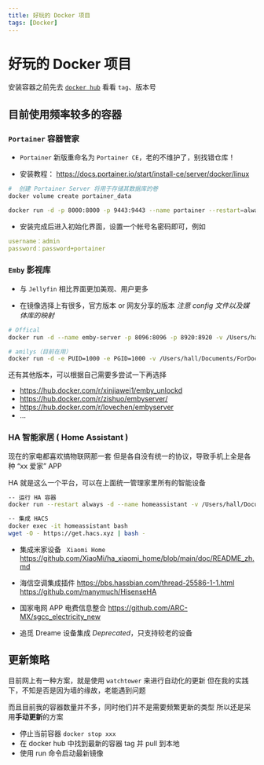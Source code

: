 ```yaml
---
title: 好玩的 Docker 项目
tags: [Docker] 
---
```


# 好玩的 Docker 项目

安装容器之前先去 [`docker hub`](https://hub.docker.com/) 看看 `tag`、版本号

## 目前使用频率较多的容器

### `Portainer` 容器管家

- `Portainer` 新版重命名为 `Portainer CE`，老的不维护了，别找错仓库！

- 安装教程： https://docs.portainer.io/start/install-ce/server/docker/linux

```bash
#  创建 Portainer Server 将用于存储其数据库的卷
docker volume create portainer_data

docker run -d -p 8000:8000 -p 9443:9443 --name portainer --restart=always -v /var/run/docker.sock:/var/run/docker.sock -v portainer_data:/data portainer/portainer-ce:latest
```

- 安装完成后进入初始化界面，设置一个帐号名密码即可，例如

```yml
username：admin
password：password+portainer 
```

### `Emby` 影视库

- 与 `Jellyfin` 相比界面更加美观、用户更多

- 在镜像选择上有很多，官方版本 or 网友分享的版本
    *注意 config 文件以及媒体库的映射*

```bash
# Offical
docker run -d --name emby-server -p 8096:8096 -p 8920:8920 -v /Users/hall/Documents/ForDocker/config/emby:/config -v /Users/hall/Documents/Media:/data emby/embyserver

# amilys（目前在用）
docker run -d -e PUID=1000 -e PGID=1000 -v /Users/hall/Documents/ForDocker/config/emby-amilys:/config -v /Users/hall/Documents/Media:/data -p 8096:8096 -p 8920:8920 --name=emby-server-amilys-1011 amilys/embyserver:4.8.9.0
```

还有其他版本，可以根据自己需要多尝试一下再选择

- https://hub.docker.com/r/xinjiawei1/emby_unlockd
- https://hub.docker.com/r/zishuo/embyserver/
- https://hub.docker.com/r/lovechen/embyserver
- ...

### HA 智能家居 ( Home Assistant )

现在的家电都喜欢搞物联网那一套
但是各自没有统一的协议，导致手机上全是各种 “xx 爱家” APP

HA 就是这么一个平台，可以在上面统一管理家里所有的智能设备

```bash
-- 运行 HA 容器
docker run --restart always -d --name homeassistant -v /Users/hall/Documents/ForDocker/config/home-assistant:/config -e TZ=Asia/Shanghai --net=host ghcr.io/home-assistant/home-assistant:stable

-- 集成 HACS
docker exec -it homeassistant bash
wget -O - https://get.hacs.xyz | bash -
```

- 集成米家设备 ` Xiaomi Home`
    https://github.com/XiaoMi/ha_xiaomi_home/blob/main/doc/README_zh.md

- 海信空调集成插件
    https://bbs.hassbian.com/thread-25586-1-1.html
    https://github.com/manymuch/HisenseHA

- 国家电网 APP 电费信息整合
    https://github.com/ARC-MX/sgcc_electricity_new

- 追觅 Dreame 设备集成
    *Deprecated*，只支持较老的设备

## 更新策略

目前网上有一种方案，就是使用 `watchtower` 来进行自动化的更新
但在我的实践下，不知是否是因为墙的缘故，老能遇到问题

而且目前我的容器数量并不多，同时他们并不是需要频繁更新的类型
所以还是采用**手动更新**的方案

- 停止当前容器
    `docker stop xxx`
- 在 docker hub 中找到最新的容器 tag 并 pull 到本地
- 使用 run 命令启动最新镜像